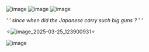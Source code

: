 
![image](https://64.media.tumblr.com/a853927a912c802816210958d27c1a0c/b35f0b146e0351a5-53/s250x400/f748dbf208d52af8158946f45df3b17c07baec58.gifv)
![image](https://64.media.tumblr.com/a853927a912c802816210958d27c1a0c/b35f0b146e0351a5-53/s250x400/f748dbf208d52af8158946f45df3b17c07baec58.gifv)
![image](https://64.media.tumblr.com/a853927a912c802816210958d27c1a0c/b35f0b146e0351a5-53/s250x400/f748dbf208d52af8158946f45df3b17c07baec58.gifv)
 
*' ' since when did the Japanese carry such big guns ? ' '*
 
✧![image_2025-03-25_123900931](https://github.com/user-attachments/assets/7d515481-691f-4d6e-8b35-3e3be361cf52)✧

![image](https://64.media.tumblr.com/d787462707936bc1313807036d795e89/5be2e1466eec7574-fa/s75x75_c1/935fcb72e5eefd90b6847fa8cd05871c3148e083.gifv)
